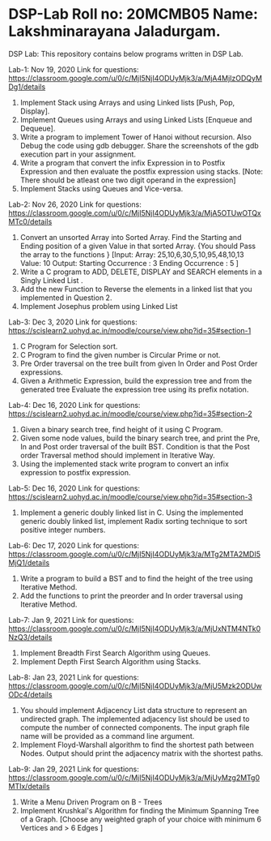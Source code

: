 # DSP-Lab   Roll no: 20MCMB05 Name: Lakshminarayana Jaladurgam. 
DSP Lab: 
This repository contains below programs written in DSP Lab. 


Lab-1: Nov 19, 2020
Link for questions: https://classroom.google.com/u/0/c/MjI5NjI4ODUyMjk3/a/MjA4MjIzODQyMDg1/details

1. Implement Stack using Arrays and using Linked lists [Push, Pop, Display].
2. Implement Queues using Arrays and using Linked Lists [Enqueue and Dequeue].
3. Write a program to implement Tower of Hanoi without recursion. Also Debug the code
   using gdb debugger. Share the screenshots of the gdb execution part in your assignment.
4. Write a program that convert the infix Expression in to Postfix Expression and then
   evaluate the postfix expression using stacks. [Note: There should be atleast one two digit
   operand in the expression]
5. Implement Stacks using Queues and Vice-versa.

Lab-2: Nov 26, 2020
Link for questions: https://classroom.google.com/u/0/c/MjI5NjI4ODUyMjk3/a/MjA5OTUwOTQxMTc0/details

1. Convert an unsorted Array into Sorted Array. Find the Starting and Ending position of
   a given Value in that sorted Array. {You should Pass the array to the functions }
   [Input:
   Array: 25,10,6,30,5,10,95,48,10,13
   Value: 10
   Output:
   Starting Occurrence : 3
   Ending Occurrence : 5 ]
2. Write a C program to ADD, DELETE, DISPLAY and SEARCH elements in a Singly Linked
   List .
3. Add the new Function to Reverse the elements in a linked list that you implemented
   in Question 2.
4. Implement Josephus problem using Linked List

Lab-3: Dec 3, 2020
Link for questions: https://scislearn2.uohyd.ac.in/moodle/course/view.php?id=35#section-1

1. C Program for Selection sort. 
2. C Program to find the given number is Circular Prime or not. 
3. Pre Order traversal on the tree built from given In Order and Post Order expressions. 
4. Given a Arithmetic Expression, build the expression tree and from the generated tree Evaluate the expression tree using its prefix notation.


Lab-4: Dec 16, 2020
Link for questions: https://scislearn2.uohyd.ac.in/moodle/course/view.php?id=35#section-2

1. Given a binary search tree, find height of it using C Program. 
2. Given some node values, build the binary search tree, and print the Pre, In and Post order traversal of the built BST. Condition is that 
   the Post order Traversal method should implement in Iterative Way. 
3. Using the implemented stack write program to convert an infix expression to postfix expression.

Lab-5: Dec 16, 2020
Link for questions: https://scislearn2.uohyd.ac.in/moodle/course/view.php?id=35#section-3

1. Implement a generic doubly linked list in C. Using the implemented generic doubly linked list, implement Radix sorting technique to 
   sort positive integer numbers.
 
Lab-6: Dec 17, 2020
Link for questions: https://classroom.google.com/u/0/c/MjI5NjI4ODUyMjk3/a/MTg2MTA2MDI5MjQ1/details

1. Write a program to build a BST and to find the height of the tree using Iterative Method.
2. Add the functions to print the preorder and In order traversal using Iterative Method.

Lab-7: Jan 9, 2021
Link for questions: https://classroom.google.com/u/0/c/MjI5NjI4ODUyMjk3/a/MjUxNTM4NTk0NzQ3/details

1. Implement Breadth First Search Algorithm using Queues. 
2. Implement Depth First Search Algorithm using Stacks.

Lab-8: Jan 23, 2021
Link for questions: https://classroom.google.com/u/0/c/MjI5NjI4ODUyMjk3/a/MjU5Mzk2ODUwODc4/details

1. You should implement Adjacency List data structure to represent an undirected graph.
   The implemented adjacency list should be used to compute the number of connected components.
   The input graph file name will be provided as a command line argument.
2. Implement Floyd-Warshall algorithm to find the shortest path between Nodes.
   Output should print the adjacency matrix with the shortest paths.

Lab-9: Jan 29, 2021
Link for questions: https://classroom.google.com/u/0/c/MjI5NjI4ODUyMjk3/a/MjUyMzg2MTg0MTIx/details

1. Write a Menu Driven Program on B - Trees
2. Implement Krushkal's Algorithm for finding the  Minimum Spanning Tree  of a Graph. 
   [Choose any weighted graph of your choice with minimum 6 Vertices and > 6 Edges ]



